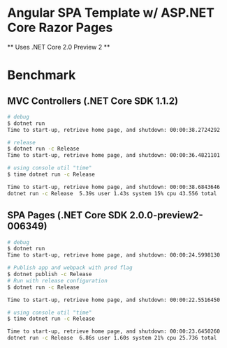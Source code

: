 # Angular SPA Template w/ ASP.NET Core Razor Pages

** Uses .NET Core 2.0 Preview 2 **

# Benchmark

## MVC Controllers (.NET Core SDK 1.1.2)

```bash
# debug
$ dotnet run
Time to start-up, retrieve home page, and shutdown: 00:00:38.2724292

# release
$ dotnet run -c Release
Time to start-up, retrieve home page, and shutdown: 00:00:36.4821101

# using console util "time"
$ time dotnet run -c Release

Time to start-up, retrieve home page, and shutdown: 00:00:38.6843646
dotnet run -c Release  5.39s user 1.43s system 15% cpu 43.556 total
```

## SPA Pages (.NET Core SDK 2.0.0-preview2-006349)

```bash
# debug
$ dotnet run
Time to start-up, retrieve home page, and shutdown: 00:00:24.5998130

# Publish app and webpack with prod flag
$ dotnet publish -c Release
# Run with release configuration
$ dotnet run -c Release

Time to start-up, retrieve home page, and shutdown: 00:00:22.5516450

# using console util "time"
$ time dotnet run -c Release

Time to start-up, retrieve home page, and shutdown: 00:00:23.6450260
dotnet run -c Release  6.86s user 1.60s system 21% cpu 25.736 total
```